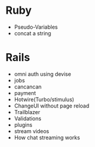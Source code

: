 # Ruby

- Pseudo-Variables
- concat a string

# Rails

- omni auth using devise
- jobs
- cancancan
- payment
- Hotwire(Turbo/stimulus)
- ChangeUI without page reload
- Trailblazer
- Validations
- plugins
- stream videos
- How chat streaming works
